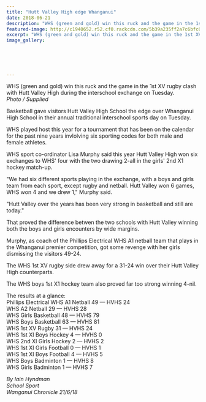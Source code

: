 ```yaml
---
title: "Hutt Valley High edge Whanganui"
date: 2018-06-21
description: "WHS (green and gold) win this ruck and the game in the 1st XV rugby clash with Hutt Valley High during the interschool exchange..."
featured-image: http://c1940652.r52.cf0.rackcdn.com/5b39a235ff2a7c6bfc0025e5/Hutt-Valley-v-WHS-rugby-chron-21-June.jpg
excerpt: "WHS (green and gold) win this ruck and the game in the 1st XV rugby clash with Hutt Valley High during the interschool exchange on Tuesday."
image_gallery:
    
    
    
    
    
---
```


<p><span>WHS (green and gold) win this ruck and the game in the 1st XV rugby clash with Hutt Valley High during the interschool exchange on Tuesday.</span><br /><em>Photo / Supplied</em></p>
<p class="element element-paragraph">Basketball gave visitors Hutt Valley High School the edge over Whanganui High School in their annual traditional interschool sports day on Tuesday.</p>
<p class="element element-paragraph">WHS played host this year for a tournament that has been on the calendar for the past nine years invlolving six sporting codes for both male and female athletes.</p>
<p class="element element-paragraph">WHS sport co-ordinator Lisa Murphy said this year Hutt Valley High won six exchanges to WHS' four with the two drawing 2-all in the girls' 2nd X1 hockey match-up.</p>
<p class="element element-paragraph">"We had six different sports playing in the exchange, with a boys and girls team from each sport, except rugby and netball. Hutt Valley won 6 games, WHS won 4 and we drew 1," Murphy said.</p>
<p class="element element-paragraph">"Hutt Valley over the years has been very strong in basketball and still are today."</p>
<p class="element element-paragraph">That proved the difference betwen the two schools with Hutt Valley winning both the boys and girls encounters by wide margins.</p>
<p class="element element-paragraph">Murphy, as coach of the Phillips Electrical WHS A1 netball team that plays in the Whanganui premier competition, got some revenge with her girls dismissing the visitors 49-24.</p>
<p class="element element-paragraph">The WHS 1st XV rugby side drew away for a 31-24 win over their Hutt Valley High counterparts.</p>
<p class="element element-paragraph">The WHS boys 1st X1 hockey team also proved far too strong winning 4-nil.</p>
<p class="element element-paragraph">The results at a glance:<br />Phillips Electrical WHS A1 Netball 49 &mdash; HVHS 24<br />WHS A2 Netball 29 &mdash; HVHS 28<br />WHS Girls Basketball 48 &mdash; HVHS 79<br />WHS Boys Basketball 63 &mdash; HVHS 81<br />WHS 1st XV Rugby 31 &mdash; HVHS 24<br />WHS 1st XI Boys Hockey 4 &mdash; HVHS 0<br />WHS 2nd XI Girls Hockey 2 &mdash; HVHS 2<br />WHS 1st XI Girls Football 0 &mdash; HVHS 1<br />WHS 1st XI Boys Football 4 &mdash; HVHS 5<br />WHS Boys Badminton 1 &mdash; HVHS 8<br />WHS Girls Badminton 1 &mdash; HVHS 7</p>
<p class="element element-paragraph"><em>By Iain Hyndman<br />School Sport</em><br /><em>Wanganui Chronicle 21/6/18</em></p>

